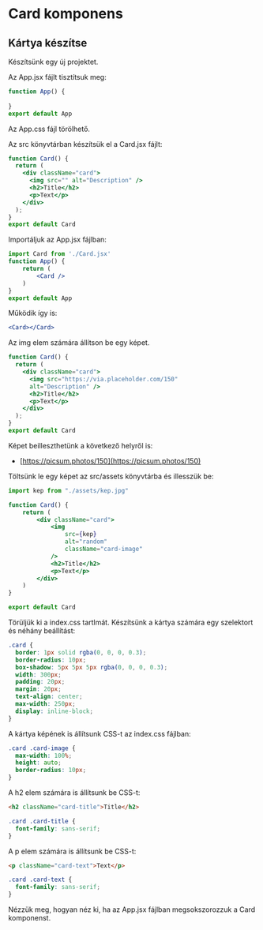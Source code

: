 # Card komponens

## Kártya készítse

Készítsünk egy új projektet.

Az App.jsx fájlt tisztítsuk meg:

```jsx
function App() {
    
}
export default App
```

Az App.css fájl törölhető.

Az src könyvtárban készítsük el a Card.jsx fájlt:

```jsx
function Card() {
  return (
    <div className="card">
      <img src="" alt="Description" />
      <h2>Title</h2>
      <p>Text</p>
    </div>
  );
}
export default Card
```

Importáljuk az App.jsx fájlban:

```jsx
import Card from './Card.jsx'
function App() {
    return (
        <Card />
    )   
}
export default App
```

Működik így is:

```jsx
<Card></Card>
```

Az img elem számára állítson be egy képet.

```jsx
function Card() {
  return (
    <div className="card">
      <img src="https://via.placeholder.com/150" 
      alt="Description" />
      <h2>Title</h2>
      <p>Text</p>
    </div>
  );
}
export default Card
```

Képet beilleszthetünk a következő helyről is:

* [https://picsum.photos/150](https://picsum.photos/150)

Töltsünk le egy képet az src/assets könyvtárba és illesszük be:

```jsx
import kep from "./assets/kep.jpg"

function Card() {
    return (
        <div className="card">
            <img
                src={kep}
                alt="random"
                className="card-image"
            />
            <h2>Title</h2>
            <p>Text</p>
        </div>
    )
}

export default Card
```

Törüljük ki a index.css tartlmát. Készítsünk a kártya számára egy szelektort és néhány beállítást:

```css
.card {
  border: 1px solid rgba(0, 0, 0, 0.3);
  border-radius: 10px;
  box-shadow: 5px 5px 5px rgba(0, 0, 0, 0.3);
  width: 300px;
  padding: 20px;
  margin: 20px;
  text-align: center;
  max-width: 250px;
  display: inline-block;
}
```

A kártya képének is állítsunk CSS-t az index.css fájlban:

```css
.card .card-image {
  max-width: 100%;
  height: auto;
  border-radius: 10px;
}
```

A h2 elem számára is állítsunk be CSS-t:

```html
<h2 className="card-title">Title</h2>
```

```css
.card .card-title {
  font-family: sans-serif;  
}
```

A p elem számára is állítsunk be CSS-t:

```html
<p className="card-text">Text</p>
```

```css
.card .card-text {
  font-family: sans-serif;  
}
```

Nézzük meg, hogyan néz ki, ha az App.jsx fájlban megsokszorozzuk a Card komponenst.

